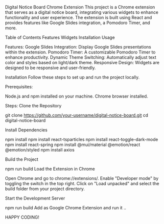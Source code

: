 Digital Notice Board Chrome Extension
This project is a Chrome extension that serves as a digital notice board, integrating various widgets to enhance functionality and user experience. The extension is built using React and provides features like Google Slides integration, a Pomodoro Timer, and more.

Table of Contents
Features
Widgets
Installation
Usage

Features:
Google Slides Integration: Display Google Slides presentations within the extension.
Pomodoro Timer: A customizable Pomodoro Timer to enhance productivity.
Dynamic Theme Switching: Automatically adjust text color and styles based on light/dark theme.
Responsive Design: Widgets are designed to be responsive and user-friendly.


Installation
Follow these steps to set up and run the project locally.

Prerequisites:

Node.js and npm installed on your machine.
Chrome browser installed.

Steps:
Clone the Repository

git clone https://github.com/your-username/digital-notice-board.git
cd digital-notice-board

Install Dependencies

npm install
npm install react-tsparticles
npm install react-toggle-dark-mode
npm install react-spring
npm install @mui/material @emotion/react @emotion/styled
npm install axios

Build the Project

npm run build
Load the Extension in Chrome

Open Chrome and go to chrome://extensions/.
Enable "Developer mode" by toggling the switch in the top right.
Click on "Load unpacked" and select the build folder from your project directory.

Start the Development Server

npm run build 
Add as Google Chrome Extension and run it ..


HAPPY CODING!
